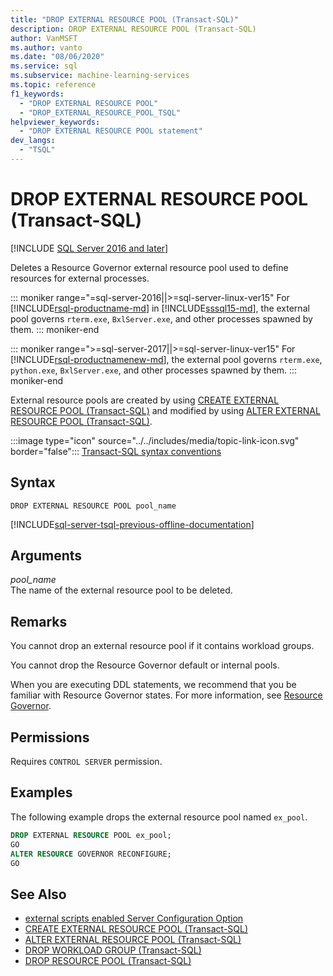 ```yaml
---
title: "DROP EXTERNAL RESOURCE POOL (Transact-SQL)"
description: DROP EXTERNAL RESOURCE POOL (Transact-SQL)
author: VanMSFT
ms.author: vanto
ms.date: "08/06/2020"
ms.service: sql
ms.subservice: machine-learning-services
ms.topic: reference
f1_keywords:
  - "DROP EXTERNAL RESOURCE POOL"
  - "DROP_EXTERNAL_RESOURCE_POOL_TSQL"
helpviewer_keywords:
  - "DROP EXTERNAL RESOURCE POOL statement"
dev_langs:
  - "TSQL"
---
```

# DROP EXTERNAL RESOURCE POOL (Transact-SQL)
[!INCLUDE [SQL Server 2016 and later](../../includes/applies-to-version/sqlserver2016-asdbmi.md)]

Deletes a Resource Governor external resource pool used to define resources for external processes. 

::: moniker range="=sql-server-2016||>=sql-server-linux-ver15"
For [!INCLUDE[rsql-productname-md](../../includes/rsql-productname-md.md)] in [!INCLUDE[sssql15-md](../../includes/sssql16-md.md)], the external pool governs `rterm.exe`, `BxlServer.exe`, and other processes spawned by them.
::: moniker-end

::: moniker range=">=sql-server-2017||>=sql-server-linux-ver15"
For [!INCLUDE[rsql-productnamenew-md](../../includes/rsql-productnamenew-md.md)], the external pool governs `rterm.exe`, `python.exe`, `BxlServer.exe`, and other processes spawned by them.
::: moniker-end

External resource pools are created by using [CREATE EXTERNAL RESOURCE POOL &#40;Transact-SQL&#41;](../../t-sql/statements/create-external-resource-pool-transact-sql.md) and modified by using [ALTER EXTERNAL RESOURCE POOL &#40;Transact-SQL&#41;](../../t-sql/statements/alter-external-resource-pool-transact-sql.md).  
  
:::image type="icon" source="../../includes/media/topic-link-icon.svg" border="false"::: [Transact-SQL syntax conventions](../../t-sql/language-elements/transact-sql-syntax-conventions-transact-sql.md)  
  
## Syntax  
  
```syntaxsql
DROP EXTERNAL RESOURCE POOL pool_name  
```  
  
[!INCLUDE[sql-server-tsql-previous-offline-documentation](../../includes/sql-server-tsql-previous-offline-documentation.md)]

## Arguments

*pool_name*  
The name of the external resource pool to be deleted.  
  
## Remarks

You cannot drop an external resource pool if it contains workload groups.  

You cannot drop the Resource Governor default or internal pools.  

When you are executing DDL statements, we recommend that you be familiar with Resource Governor states. For more information, see [Resource Governor](../../relational-databases/resource-governor/resource-governor.md).  

## Permissions

Requires `CONTROL SERVER` permission.  

## Examples

The following example drops the external resource pool named `ex_pool`.  

```sql
DROP EXTERNAL RESOURCE POOL ex_pool;  
GO  
ALTER RESOURCE GOVERNOR RECONFIGURE;  
GO  
```  

## See Also

+ [external scripts enabled Server Configuration Option](../../database-engine/configure-windows/external-scripts-enabled-server-configuration-option.md)
+ [CREATE EXTERNAL RESOURCE POOL &#40;Transact-SQL&#41;](../../t-sql/statements/create-external-resource-pool-transact-sql.md)
+ [ALTER EXTERNAL RESOURCE POOL &#40;Transact-SQL&#41;](../../t-sql/statements/alter-external-resource-pool-transact-sql.md)
+ [DROP WORKLOAD GROUP &#40;Transact-SQL&#41;](../../t-sql/statements/drop-workload-group-transact-sql.md)
+ [DROP RESOURCE POOL &#40;Transact-SQL&#41;](../../t-sql/statements/drop-resource-pool-transact-sql.md)
